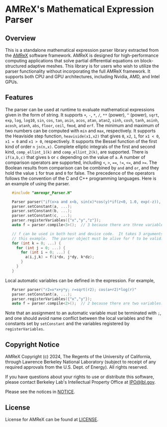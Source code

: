 # AMReX's Mathematical Expression Parser

## Overview

This is a standalone mathematical expression parser library extracted from
the [AMReX](https://github.com/AMReX-Codes/amrex/) software framework. AMReX
is designed for high-performance computing applications that solve partial
differential equations on block-structured adaptive meshes. This library is
for users who wish to utilize the parser functionality without incorporating
the full AMReX framework. It supports both CPU and GPU architectures,
including Nvidia, AMD, and Intel GPUs.

## Features

The parser can be used at runtime to evaluate mathematical expressions given
in the form of string.  It supports `+`, `-`, `*`, `/`, `**` (power), `^`
(power), `sqrt`, `exp`, `log`, `log10`, `sin`, `cos`, `tan`, `asin`, `acos`,
`atan`, `atan2`, `sinh`, `cosh`, `tanh`, `asinh`, `acosh`, `atanh`, `abs`,
`floor`, `ceil`, `fmod`, and `erf`. The minimum and maximum of two numbers
can be computed with `min` and `max`, respectively.  It supports the
Heaviside step function, `heaviside(x1,x2)` that gives `0`, `x2`, `1`, for
`x1 < 0`, `x1 = 0` and `x1 > 0`, respectively.  It supports the Bessel
function of the first kind of order `n` `jn(n,x)`. Complete elliptic
integrals of the first and second kind, `comp_ellint_1(k)` and
`comp_ellint_2(k)`, are supported.  There is `if(a,b,c)` that gives `b` or
`c` depending on the value of `a`.  A number of comparison operators are
supported, including `<`, `>`, `==`, `!=`, `<=`, and `>=`.  The Boolean
results from comparison can be combined by `and` and `or`, and they hold the
value `1` for true and `0` for false.  The precedence of the operators
follows the convention of the C and C++ programming languages.  Here is an
example of using the parser.

```c++
   #include "amrexpr_Parser.H"

   Parser parser("if(x>a and x<b, sin(x)*cos(y)*if(z<0, 1.0, exp(-z)), .3*c**2)");
   parser.setConstant(a, ...);
   parser.setConstant(b, ...);
   parser.setConstant(c, ...);
   parser.registerVariables({"x","y","z"});
   auto f = parser.compile<3>();  // 3 because there are three variables.

   // f can be used in both host and device code.  It takes 3 arguments in
   // this example.  The parser object must be alive for f to be valid.
   for (int k = 0; ...) {
     for (int j = 0; ...) {
       for (int i = 0; ...) {
         a(i,j,k) = f(i*dx, j*dy, k*dz);
       }
     }
   }
```

Local automatic variables can be defined in the expression.  For example,

```c++
   Parser parser("r2=x*x+y*y; r=sqrt(r2); cos(a+r2)*log(r)"
   parser.setConstant(a, ...);
   parser.registerVariables({"x","y"});
   auto f = parser.compile<2>();  // 2 because there are two variables.
```

Note that an assignment to an automatic variable must be terminated with
``;``, and one should avoid name conflict between the local variables and
the constants set by `setConstant` and the variables registered by
`registerVariables`.

## Copyright Notice

AMReX Copyright (c) 2024, The Regents of the University of California,
through Lawrence Berkeley National Laboratory (subject to receipt of any
required approvals from the U.S. Dept. of Energy).  All rights reserved.

If you have questions about your rights to use or distribute this software,
please contact Berkeley Lab's Intellectual Property Office at IPO@lbl.gov.

Please see the notices in [NOTICE](NOTICE).

## License

License for AMReX can be found at [LICENSE](LICENSE).
